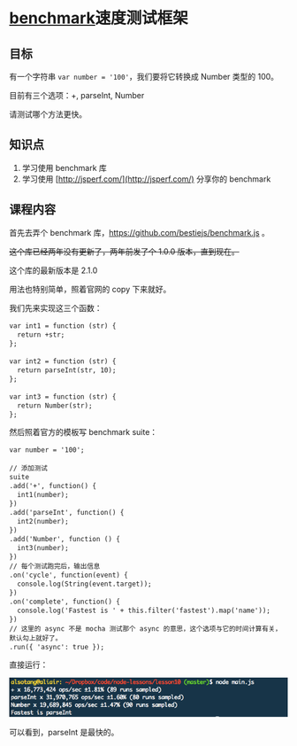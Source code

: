 # [benchmark](https://benchmarkjs.com/)速度测试框架

## 目标

有一个字符串 `var number = '100'`，我们要将它转换成 Number 类型的 100。

目前有三个选项：+, parseInt, Number

请测试哪个方法更快。

## 知识点

1. 学习使用 benchmark 库
2. 学习使用 [http://jsperf.com/](http://jsperf.com/) 分享你的 benchmark

## 课程内容

首先去弄个 benchmark 库，https://github.com/bestiejs/benchmark.js 。

<del>这个库已经两年没有更新了，两年前发了个 1.0.0 版本，直到现在。</del>

这个库的最新版本是 2.1.0

用法也特别简单，照着官网的 copy 下来就好。

我们先来实现这三个函数：

```
var int1 = function (str) {
  return +str;
};

var int2 = function (str) {
  return parseInt(str, 10);
};

var int3 = function (str) {
  return Number(str);
};
```

然后照着官方的模板写 benchmark suite：

```
var number = '100';

// 添加测试
suite
.add('+', function() {
  int1(number);
})
.add('parseInt', function() {
  int2(number);
})
.add('Number', function () {
  int3(number);
})
// 每个测试跑完后，输出信息
.on('cycle', function(event) {
  console.log(String(event.target));
})
.on('complete', function() {
  console.log('Fastest is ' + this.filter('fastest').map('name'));
})
// 这里的 async 不是 mocha 测试那个 async 的意思，这个选项与它的时间计算有关，默认勾上就好了。
.run({ 'async': true });
```

直接运行：

![](https://raw.githubusercontent.com/alsotang/node-lessons/master/lesson10/1.png)

可以看到，parseInt 是最快的。


